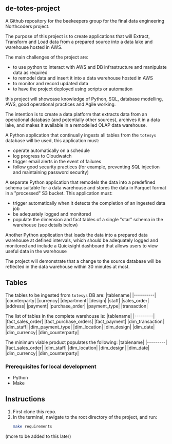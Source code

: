 ## de-totes-project

A Github repository for the beekeepers group for the final data engineering Northcoders project.

The purpose of this project is to create applications that will Extract, Transform and Load data from a prepared source into a data lake and warehouse hosted in AWS.

The main challenges of the project are:
- to use python to interact with AWS and DB infrastructure and manipulate data as required
- to remodel data and insert it into a data warehouse hosted in AWS
- to monitor and record updated data 
- to have the project deployed using scripts or automation

this project will showcase knowledge of Python, SQL, database modelling, AWS, good operational practices and Agile working.

The intention is to create a data platform that extracts data from an operational database (and potentially other sources), archives it in a data lake, and makes it available in a remodelled OLAP data warehouse.

A Python application that continually ingests all tables from the `totesys` database will be used, this application must:
  - operate automatically on a schedule
  - log progress to Cloudwatch
  - trigger email alerts in the event of failures
  - follow good security practices (for example, preventing SQL injection and maintaining password security)

A separate Python application that remodels the data into a predefined schema suitable for a data warehouse and stores the data in Parquet format in a "processed" S3 bucket. This application must:
  - trigger automatically when it detects the completion of an ingested data job
  - be adequately logged and monitored
  - populate the dimension and fact tables of a single "star" schema in the warehouse (see details below) 

Another Python application that loads the data into a prepared data warehouse at defined intervals, which should be adequately logged and monitored and include a Quicksight dashboard that allows users to view useful data in the warehouse

The project will demonstrate that a change to the source database will be reflected in the data warehouse within 30 minutes at most.

## Tables

The tables to be ingested from `totesys` DB are:
|tablename|
|----------|
|counterparty|
|currency|
|department|
|design|
|staff|
|sales_order|
|address|
|payment|
|purchase_order|
|payment_type|
|transaction|

The list of tables in the complete warehouse is:
|tablename|
|---------|
|fact_sales_order|
|fact_purchase_orders|
|fact_payment|
|dim_transaction|
|dim_staff|
|dim_payment_type|
|dim_location|
|dim_design|
|dim_date|
|dim_currency|
|dim_counterparty|

The minimum viable product populates the following:
|tablename|
|---------|
|fact_sales_order|
|dim_staff|
|dim_location|
|dim_design|
|dim_date|
|dim_currency|
|dim_counterparty|

### Prerequisites for local development
- Python
- Make

## Instructions
1. First clone this repo. 
2. In the terminal, navigate to the root directory of the project, and run:
    ```bash
    make requirements
    ```
(more to be added to this later)
